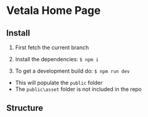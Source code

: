 # Vetala Home Page

## Install

1. First fetch the current branch

2. Install the dependencies:
  `$ npm i`

3. To get a development build do:
  `$ npm run dev`

  - This will populate the `public` folder
  - The `public\asset` folder is not included in the repo


## Structure

